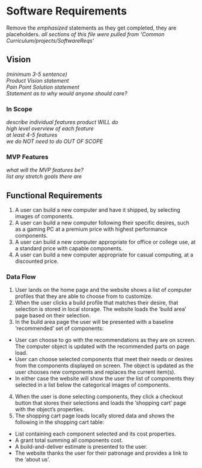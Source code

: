 # Software Requirements

Remove the _emphasized_ statements as they get completed, they are placeholders.
_all sections of this file were pulled from 'Common Curriculum/projects/SoftwareReqs'_  

## Vision

_(minimum 3-5 sentence)_  
_Product Vision statement_  
_Pain Point Solution statement_  
_Statement as to why would anyone should care?_  

### In Scope

_describe individual features product WILL do_  
_high level overview of each feature_  
_at least 4-5 features_  
_we do NOT need to do OUT OF SCOPE_  

### MVP Features

_what will the MVP features be?_  
_list any stretch goals there are_  

## Functional Requirements

1. A user can build a new computer and have it shipped, by selecting images of components.
2. A user can build a new computer following their specific desires, such as a gaming PC at a premium price with highest performance components.
3. A user can build a new computer appropriate for office or college use, at a standard price with capable components.
4. A user can build a new computer appropriate for casual computing, at a discounted price.

### Data Flow

1. User lands on the home page and the website shows a list of computer profiles that they are able to choose from to customize.
2. When the user clicks a build profile that matches their desire, that selection is stored in local storage. The website loads the ‘build area’ page based on their selection.
3. In the build area page the user will be presented with a baseline ‘recommended’ set of components:

- User can choose to go with the recommendations as they are on screen. The computer object is updated with the recommended parts on page load.
- User can choose selected components that meet their needs or desires from the components displayed on screen. The object is updated as the user chooses new components and replaces the current item(s).
- In either case the website will show the user the list of components they selected in a list below the categorical images of components.

4. When the user is done selecting components, they click a checkout button that stores their selections and loads the ‘shopping cart’ page with the object’s properties.
5. The shopping cart page loads locally stored data and shows the following in the shopping cart table:

- List containing each component selected and its cost properties.
- A grant total summing all components cost.
- A build-and-deliver estimate is presented to the user.
- The website thanks the user for their patronage and provides a link to the ‘about us’.
